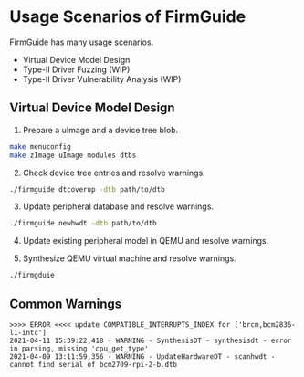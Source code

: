 # Usage Scenarios of FirmGuide

FirmGuide has many usage scenarios.
+ Virtual Device Model Design
+ Type-II Driver Fuzzing (WIP)
+ Type-II Driver Vulnerability Analysis (WIP)

## Virtual Device Model Design

1. Prepare a uImage and a device tree blob.

```sh
make menuconfig
make zImage uImage modules dtbs
```

2. Check device tree entries and resolve warnings.

```sh
./firmguide dtcoverup -dtb path/to/dtb
```

3. Update peripheral database and resolve warnings.

```sh
./firmguide newhwdt -dtb path/to/dtb
```

4. Update existing peripheral model in QEMU and resolve warnings.


5. Synthesize QEMU virtual machine and resolve warnings.

```sh
./firmgduie 
```

## Common Warnings

```
>>>> ERROR <<<< update COMPATIBLE_INTERRUPTS_INDEX for ['brcm,bcm2836-l1-intc']
2021-04-11 15:39:22,418 - WARNING - SynthesisDT - synthesisdt - error in parsing, missing 'cpu_get_type'
2021-04-09 13:11:59,356 - WARNING - UpdateHardwareDT - scanhwdt - cannot find serial of bcm2709-rpi-2-b.dtb
```

